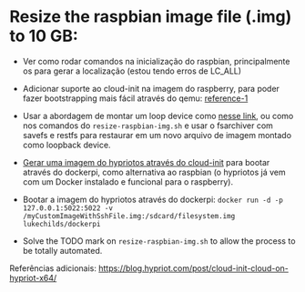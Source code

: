 # Resize the raspbian image file (.img) to 10 GB:

- Ver como rodar comandos na inicialização do raspbian, principalmente os para
  gerar a localização (estou tendo erros de LC_ALL)

- Adicionar suporte ao cloud-init na imagem do raspberry, para poder fazer
  bootstrapping mais fácil através do qemu:
[reference-1](https://gist.github.com/RichardBronosky/fa7d4db13bab3fbb8d9e0fff7ea88aa2)

- Usar a abordagem de montar um loop device como [nesse
  link](https://superuser.com/questions/297299/resize-a-partition-image-with-gparted),
ou como nos comandos do `resize-raspbian-img.sh` e usar o fsarchiver com savefs e restfs para
restaurar em um novo arquivo de imagem montado como loopback device.

- [Gerar uma imagem do hypriotos através do cloud-init](https://medium.com/@rvprasad/setting-up-a-raspberry-pi-cluster-2c40cd8e09d6) para bootar através do dockerpi, como alternativa ao raspbian (o hypriotos já vem com um Docker instalado e funcional para o raspberry).

- Bootar a imagem do hypriotos através do dockerpi:
`docker run -d -p 127.0.0.1:5022:5022 -v /myCustomImageWithSshFile.img:/sdcard/filesystem.img lukechilds/dockerpi`

- Solve the TODO mark on `resize-raspbian-img.sh` to allow the process to be totally automated.

Referências adicionais:
https://blog.hypriot.com/post/cloud-init-cloud-on-hypriot-x64/

